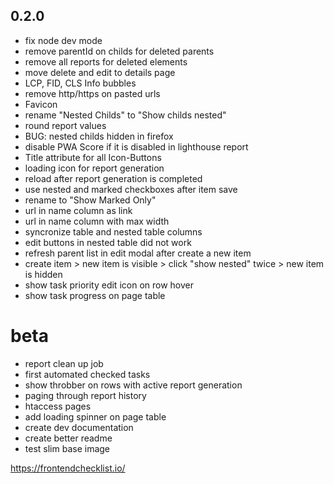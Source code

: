 ## 0.2.0

- fix node dev mode
- remove parentId on childs for deleted parents
- remove all reports for deleted elements
- move delete and edit to details page
- LCP, FID, CLS Info bubbles
- remove http/https on pasted urls
- Favicon
- rename "Nested Childs" to "Show childs nested"
- round report values
- BUG: nested childs hidden in firefox
- disable PWA Score if it is disabled in lighthouse report
- Title attribute for all Icon-Buttons 
- loading icon for report generation
- reload after report generation is completed
- use nested and marked checkboxes after item save
- rename to "Show Marked Only"
- url in name column as link
- url in name column with max width
- syncronize table and nested table columns
- edit buttons in nested table did not work
- refresh parent list in edit modal after create a new item
- create item > new item is visible > click "show nested" twice > new item is hidden
- show task priority edit icon on row hover
- show task progress on page table


# beta
- report clean up job
- first automated checked tasks
- show throbber on rows with active report generation
- paging through report history
- htaccess pages
- add loading spinner on page table 
- create dev documentation
- create better readme
- test slim base image






https://frontendchecklist.io/